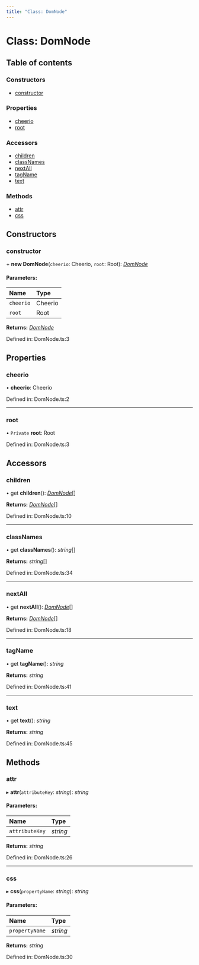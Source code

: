 ```yaml
---
title: "Class: DomNode"
---
```


# Class: DomNode

## Table of contents

### Constructors

- [constructor](domnode.md#constructor)

### Properties

- [cheerio](domnode.md#cheerio)
- [root](domnode.md#root)

### Accessors

- [children](domnode.md#children)
- [classNames](domnode.md#classnames)
- [nextAll](domnode.md#nextall)
- [tagName](domnode.md#tagname)
- [text](domnode.md#text)

### Methods

- [attr](domnode.md#attr)
- [css](domnode.md#css)

## Constructors

### constructor

\+ **new DomNode**(`cheerio`: Cheerio, `root`: Root): [*DomNode*](domnode.md)

#### Parameters:

Name | Type |
:------ | :------ |
`cheerio` | Cheerio |
`root` | Root |

**Returns:** [*DomNode*](domnode.md)

Defined in: DomNode.ts:3

## Properties

### cheerio

• **cheerio**: Cheerio

Defined in: DomNode.ts:2

___

### root

• `Private` **root**: Root

Defined in: DomNode.ts:3

## Accessors

### children

• get **children**(): [*DomNode*](domnode.md)[]

**Returns:** [*DomNode*](domnode.md)[]

Defined in: DomNode.ts:10

___

### classNames

• get **classNames**(): *string*[]

**Returns:** *string*[]

Defined in: DomNode.ts:34

___

### nextAll

• get **nextAll**(): [*DomNode*](domnode.md)[]

**Returns:** [*DomNode*](domnode.md)[]

Defined in: DomNode.ts:18

___

### tagName

• get **tagName**(): *string*

**Returns:** *string*

Defined in: DomNode.ts:41

___

### text

• get **text**(): *string*

**Returns:** *string*

Defined in: DomNode.ts:45

## Methods

### attr

▸ **attr**(`attributeKey`: *string*): *string*

#### Parameters:

Name | Type |
:------ | :------ |
`attributeKey` | *string* |

**Returns:** *string*

Defined in: DomNode.ts:26

___

### css

▸ **css**(`propertyName`: *string*): *string*

#### Parameters:

Name | Type |
:------ | :------ |
`propertyName` | *string* |

**Returns:** *string*

Defined in: DomNode.ts:30
